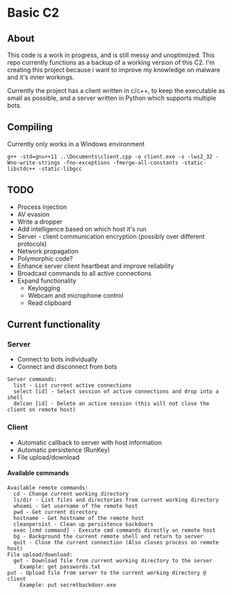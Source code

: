 # Basic C2
## About
This code is a work in progress, and is still messy and unoptimized. This repo currently functions as a backup of a working version of this C2.
I'm creating this project because i want to improve my knowledge on malware and it's inner workings.

Currently the project has a client written in c/c++, to keep the executable as small as possible, and a server written in Python which supports multiple bots.

## Compiling
Currently only works in a Windows environment
```
g++ -std=gnu++11 ..\Documents\client.cpp -o client.exe -s -lws2_32 -Wno-write-strings -fno-exceptions -fmerge-all-constants -static-libstdc++ -static-libgcc
```

## TODO
* Process injection
* AV evasion
* Write a dropper
* Add intelligence based on which host it's run
* Server - client communication encryption (possibly over different protocols)
* Network propagation
* Polymorphic code?
* Enhance server client heartbeat and improve reliability
* Broadcast commands to all active connections
* Expand functionality
  * Keylogging
  * Webcam and microphone control
  * Read clipboard
  
## Current functionality
### Server
* Connect to bots individually
* Connect and disconnect from bots
```
Server commands:
  list - List current active connections
  select [id] - Select session of active connections and drop into a shell
  delcon [id] - Delete an active session (this will not close the client on remote host)
```
### Client
* Automatic callback to server with host information
* Automatic persistence (RunKey)
* File upload/download
#### Available commands
```
Available remote commands:
  cd - Change current working directory
  ls/dir - List files and directories from current working directory
  whoami - Get username of the remote host
  pwd - Get current directory
  hostname - Get hostname of the remote host
  cleanpersist - Clean up persistence backdoors
  exec [cmd command] - Execute cmd commands directly on remote host
  bg - Background the current remote shell and return to server
  quit - Close the current connection (Also closes process on remote host)
File upload/download:
  get - Download file from current working directory to the server
    Example: get passwords.txt
put - Upload file from server to the current working directory @ client
    Example: put secretbackdoor.exe
```

